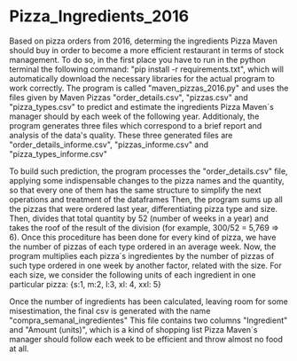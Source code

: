 # Pizza_Ingredients_2016
Based on pizza orders from 2016, determing the ingredients Pizza Maven should buy in order to become a more efficient restaurant in terms of stock management.
To do so, in the first place you have to run in the python terminal the following command: "pip install -r requirements.txt", which will automatically
download the necessary libraries for the actual program to work correctly. The program is called "maven_pizzas_2016.py" and uses the files given by
Maven Pizzas "order_details.csv", "pizzas.csv" and "pizza_types.csv" to predict and estimate the ingredients Pizza Maven´s manager should by each week
of the following year. Additionaly, the program generates three files which correspond to a brief report and analysis of the data's quality. These three
generated files are "order_details_informe.csv", "pizzas_informe.csv" and "pizza_types_informe.csv"

To build such prediction, the program processes the "order_details.csv" file, applying some indispensable changes to the pizza names and the quantity, so
that every one of them has the same structure to simplify the next operations and treatment of the dataframes Then, the program sums up all the pizzas
that were ordered last year, differentiating pizza type and size. Then, divides that total quantity by 52 (number of weeks in a year) and takes the roof
of the result of the division (for example, 300/52 = 5,769 => 6). Once this procediture has been done for every kind of pizza, we have the number of pizzas
of each type ordered in an average week. Now, the program multiplies each pizza´s ingredientes by the number of pizzas of such type ordered in one week by
another factor, related with the size. For each size, we consider the following units of each ingredient in one particular pizza: {s:1, m:2, l:3, xl: 4, xxl: 5}

Once the number of ingredients has been calculated, leaving room for some misestimation, the final csv is generated with the name "compra_semanal_ingredientes"
This file contains two columns "Ingredient" and "Amount (units)", which is a kind of shopping list Pizza Maven´s manager should follow each week to be efficient
and throw almost no food at all.
